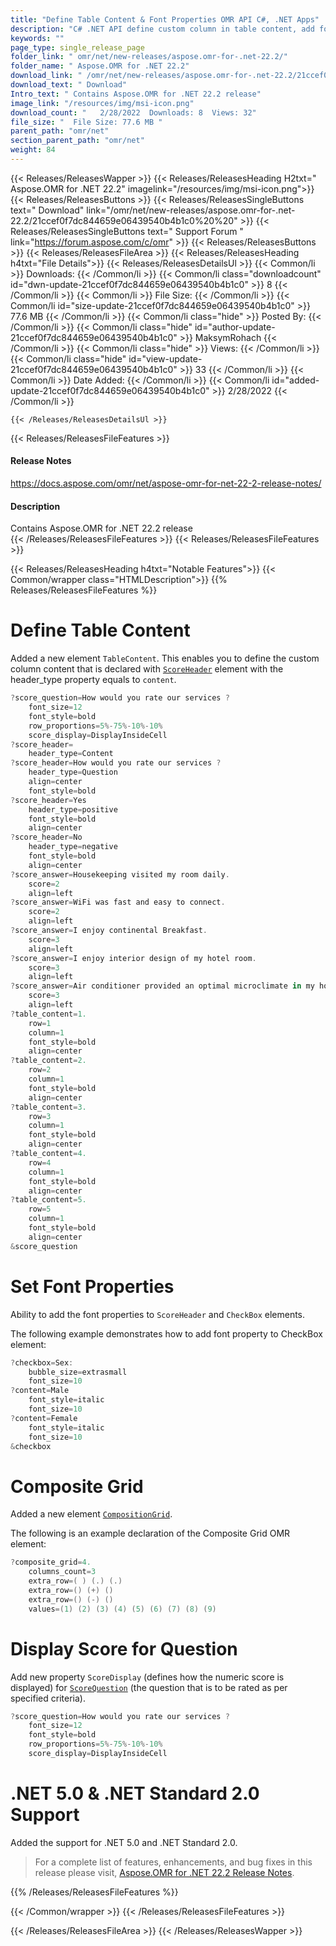 ```yaml
---
title: "Define Table Content & Font Properties OMR API C#, .NET Apps"
description: "C# .NET API define custom column in table content, add font properties to Score Header & Checkbox, add composite grid, configure how OMR score is displayed."
keywords: ""
page_type: single_release_page
folder_link: " omr/net/new-releases/aspose.omr-for-.net-22.2/"
folder_name: " Aspose.OMR for .NET 22.2"
download_link: " /omr/net/new-releases/aspose.omr-for-.net-22.2/21ccef0f7dc844659e06439540b4b1c0"
download_text: " Download"
Intro_text: " Contains Aspose.OMR for .NET 22.2 release"
image_link: "/resources/img/msi-icon.png"
download_count: "   2/28/2022  Downloads: 8  Views: 32"
file_size: "  File Size: 77.6 MB "
parent_path: "omr/net"
section_parent_path: "omr/net"
weight: 84
---
```


{{< Releases/ReleasesWapper >}}
{{< Releases/ReleasesHeading H2txt=" Aspose.OMR for .NET 22.2" imagelink="/resources/img/msi-icon.png">}}
{{< Releases/ReleasesButtons >}}
{{< Releases/ReleasesSingleButtons text=" Download" link="/omr/net/new-releases/aspose.omr-for-.net-22.2/21ccef0f7dc844659e06439540b4b1c0%20%20" >}}
{{< Releases/ReleasesSingleButtons text=" Support Forum " link="https://forum.aspose.com/c/omr" >}}
{{< Releases/ReleasesButtons >}}
{{< Releases/ReleasesFileArea >}}
{{< Releases/ReleasesHeading h4txt="File Details">}}
{{< Releases/ReleasesDetailsUl >}}
{{< Common/li  >}} Downloads: {{< /Common/li >}}
{{< Common/li class="downloadcount" id="dwn-update-21ccef0f7dc844659e06439540b4b1c0" >}} 8 {{< /Common/li >}}
{{< Common/li  >}} File Size: {{< /Common/li >}}
{{< Common/li id="size-update-21ccef0f7dc844659e06439540b4b1c0" >}} 77.6 MB {{< /Common/li >}}
{{< Common/li  class="hide" >}} Posted By: {{< /Common/li >}}
{{< Common/li class="hide" id="author-update-21ccef0f7dc844659e06439540b4b1c0" >}} MaksymRohach {{< /Common/li >}}
{{< Common/li class="hide"  >}} Views: {{< /Common/li >}}
{{< Common/li class="hide" id="view-update-21ccef0f7dc844659e06439540b4b1c0" >}} 33 {{< /Common/li >}}
{{< Common/li  >}} Date Added: {{< /Common/li >}}
{{< Common/li id="added-update-21ccef0f7dc844659e06439540b4b1c0" >}} 2/28/2022 {{< /Common/li >}}

    {{< /Releases/ReleasesDetailsUl >}}

{{< Releases/ReleasesFileFeatures >}}
<h4>Release Notes</h4><div><a href="https://docs.aspose.com/omr/net/aspose-omr-for-net-22-2-release-notes/">https://docs.aspose.com/omr/net/aspose-omr-for-net-22-2-release-notes/</a></div><h4>Description</h4><div class="HTMLDescription">Contains Aspose.OMR for .NET 22.2 release</div>
{{< /Releases/ReleasesFileFeatures >}}
{{< Releases/ReleasesFileFeatures >}}

{{< Releases/ReleasesHeading h4txt="Notable Features">}}
{{< Common/wrapper class="HTMLDescription">}}
{{% Releases/ReleasesFileFeatures %}}

# Define Table Content

Added a new element `TableContent`. This enables you to define the custom column content that is declared with [`ScoreHeader`](https://docs.aspose.com/omr/net/json-markup/scoregroup/#scoreheader-element) element with the header_type property equals to `content`.

```csharp
?score_question=How would you rate our services ?
	font_size=12
	font_style=bold	
	row_proportions=5%-75%-10%-10%
	score_display=DisplayInsideCell
?score_header=
	header_type=Content
?score_header=How would you rate our services ?
	header_type=Question
	align=center
	font_style=bold
?score_header=Yes
	header_type=positive
	font_style=bold
	align=center
?score_header=No
	header_type=negative
	font_style=bold
	align=center
?score_answer=Housekeeping visited my room daily.
	score=2
	align=left
?score_answer=WiFi was fast and easy to connect.
	score=2
	align=left
?score_answer=I enjoy continental Breakfast.
	score=3
	align=left
?score_answer=I enjoy interior design of my hotel room.
	score=3
	align=left
?score_answer=Air conditioner provided an optimal microclimate in my hotel room.
	score=3
	align=left
?table_content=1.
	row=1
	column=1
	font_style=bold
	align=center
?table_content=2.
	row=2
	column=1
	font_style=bold
	align=center
?table_content=3.
	row=3
	column=1
	font_style=bold
	align=center
?table_content=4.
	row=4
	column=1
	font_style=bold
	align=center
?table_content=5.
	row=5
	column=1
	font_style=bold
	align=center
&score_question
```

# Set Font Properties

Ability to add the font properties to `ScoreHeader` and `CheckBox` elements.

The following example demonstrates how to add font property to CheckBox element:

```csharp
?checkbox=Sex:
	bubble_size=extrasmall
	font_size=10
?content=Male
	font_style=italic
	font_size=10
?content=Female
	font_style=italic
	font_size=10
&checkbox
```

# Composite Grid

Added a new element [`CompositionGrid`](https://docs.aspose.com/omr/net/json-markup/compositegrid/).

The following is an example declaration of the Composite Grid OMR element:

```csharp
?composite_grid=4.
	columns_count=3
	extra_row=( ) (.) (.)
	extra_row=() (+) ()
	extra_row=() (-) ()
	values=(1) (2) (3) (4) (5) (6) (7) (8) (9)
```

# Display Score for Question

Add new property `ScoreDisplay` (defines how the numeric score is displayed) for [`ScoreQuestion`](https://docs.aspose.com/omr/net/json-markup/scoregroup/#scorequestion-element) (the question that is to be rated as per specified criteria).

```csharp
?score_question=How would you rate our services ?
	font_size=12
	font_style=bold	
	row_proportions=5%-75%-10%-10%
	score_display=DisplayInsideCell
```

# .NET 5.0 & .NET Standard 2.0 Support

Added the support for .NET 5.0 and .NET Standard 2.0.

> For a complete list of features, enhancements, and bug fixes in this release please visit, [Aspose.OMR for .NET 22.2 Release Notes](https://docs.aspose.com/omr/net/aspose-omr-for-net-22-2-release-notes/).

{{% /Releases/ReleasesFileFeatures %}}

{{< /Common/wrapper >}}
{{< /Releases/ReleasesFileFeatures >}}

{{< /Releases/ReleasesFileArea >}}
{{< /Releases/ReleasesWapper >}}
